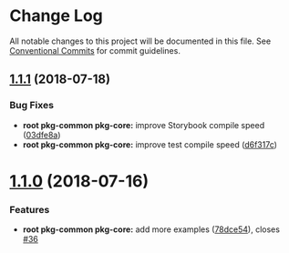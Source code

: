 # Change Log

All notable changes to this project will be documented in this file.
See [Conventional Commits](https://conventionalcommits.org) for commit guidelines.

<a name="1.1.1"></a>
## [1.1.1](https://github.com/narr/narr-material-ui/compare/narr-material-ui-core@1.1.0...narr-material-ui-core@1.1.1) (2018-07-18)


### Bug Fixes

* **root pkg-common pkg-core:** improve Storybook compile speed ([03dfe8a](https://github.com/narr/narr-material-ui/commit/03dfe8a))
* **root pkg-common pkg-core:** improve test compile speed ([d6f317c](https://github.com/narr/narr-material-ui/commit/d6f317c))




<a name="1.1.0"></a>
# [1.1.0](https://github.com/narr/narr-material-ui/compare/narr-material-ui-core@1.0.0...narr-material-ui-core@1.1.0) (2018-07-16)


### Features

* **root pkg-common pkg-core:** add more examples ([78dce54](https://github.com/narr/narr-material-ui/commit/78dce54)), closes [#36](https://github.com/narr/narr-material-ui/issues/36)
